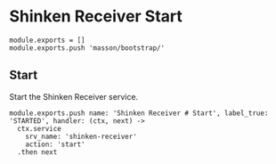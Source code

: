 
# Shinken Receiver Start

    module.exports = []
    module.exports.push 'masson/bootstrap/'

## Start

Start the Shinken Receiver service.

    module.exports.push name: 'Shinken Receiver # Start', label_true: 'STARTED', handler: (ctx, next) ->
      ctx.service
        srv_name: 'shinken-receiver'
        action: 'start'
      .then next
